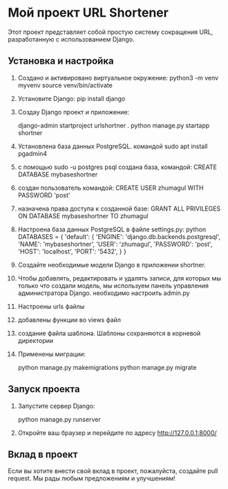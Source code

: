 # Мой проект URL Shortener

Этот проект представляет собой простую систему сокращения URL, разработанную с использованием Django.

## Установка и настройка

1. Создано и активировано виртуальное окружение:
    python3 -m venv myvenv
    source venv/bin/activate
    

2. Установите Django:
    pip install django
    

3. Создаy Django проект и приложение:
    
    django-admin startproject urlshortner .
    python manage.py startapp shortner
4. Установлена база данных PostgreSQL. командой sudo apt install pgadmin4
5. с помощью sudo -u postgres psql создана база, командой:
CREATE DATABASE mybaseshortner
6. создан пользователь командой: CREATE USER zhumagul WITH PASSWORD 'post'
7. назначена права доступа к созданной базе: GRANT ALL PRIVILEGES ON DATABASE mybaseshortner TO zhumagul
8. Настроена база данных PostgreSQL в файле settings.py:
    python
    DATABASES = {
        'default': {
            'ENGINE': 'django.db.backends.postgresql',
            'NAME': 'mybaseshortner',
            'USER': 'zhumagul',
            'PASSWORD': 'post',
            'HOST': 'localhost',
            'PORT': '5432',
        }
    }
    

9. Создайте необходимые модели Django в приложении shortner.
10. Чтобы добавлять, редактировать и удалять записи, для которых мы только что создали модель, мы используем панель управления администратора Django. необходимо настроить admin.py
11. Настроены urls файлы
12. добавлены функции во views файл
13. создание файла шаблона. Шаблоны сохраняются в корневой директории 

14. Применены миграции:
    
    python manage.py makemigrations
    python manage.py migrate
    

## Запуск проекта

1. Запустите сервер Django:
    
    python manage.py runserver
    

2. Откройте ваш браузер и перейдите по адресу http://127.0.0.1:8000/

## Вклад в проект

Если вы хотите внести свой вклад в проект, пожалуйста, создайте pull request. Мы рады любым предложениям и улучшениям!


